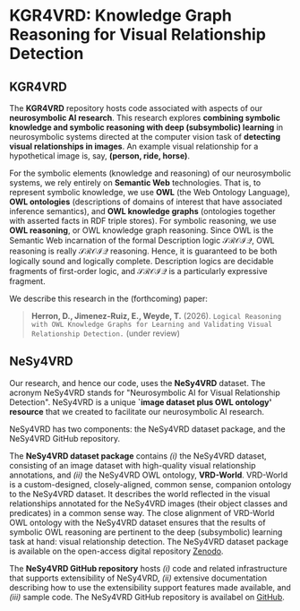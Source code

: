 # KGR4VRD: Knowledge Graph Reasoning for Visual Relationship Detection

## KGR4VRD
The **KGR4VRD** repository hosts code associated with aspects of our **neurosymbolic AI research**. This research explores **combining symbolic knowledge and symbolic reasoning with deep (subsymbolic) learning** in neurosymbolic systems directed at the computer vision task of **detecting visual relationships in images**. An example visual relationship for a hypothetical image is, say, **(person, ride, horse)**. 

For the symbolic elements (knowledge and reasoning) of our neurosymbolic systems, we rely entirely on **Semantic Web** technologies. That is, to represent symbolic knowledge, we use **OWL** (the Web Ontology Language), **OWL ontologies** (descriptions of domains of interest that have associated inference semantics), and **OWL knowledge graphs** (ontologies together with asserted facts in RDF triple stores).  For symbolic reasoning, we use **OWL reasoning**, or OWL knowledge graph reasoning. Since OWL is the Semantic Web incarnation of the formal Description logic $\mathcal{SROIQ}$, OWL reasoning is really $\mathcal{SROIQ}$ reasoning. Hence, it is guaranteed to be both logically sound and logically complete. Description logics are decidable fragments of first-order logic, and $\mathcal{SROIQ}$ is a particularly expressive fragment.

We describe this research in the (forthcoming) paper:
> **Herron, D., Jimenez-Ruiz, E., Weyde, T.** (2026). `Logical Reasoning with OWL Knowledge Graphs for Learning and Validating Visual Relationship Detection.` (under review)


## NeSy4VRD

Our research, and hence our code, uses the **NeSy4VRD** dataset.
The acronym NeSy4VRD stands for "Neurosymbolic AI for Visual Relationship Detection". 
NeSy4VRD is a unique **`image dataset plus OWL ontology' resource** that we created to facilitate our neurosymbolic AI research.

NeSy4VRD has two components: the NeSy4VRD dataset package, and the NeSy4VRD GitHub repository.

The **NeSy4VRD dataset package** contains *(i)* the NeSy4VRD dataset, consisting of an image dataset with high-quality visual relationship annotations, and *(ii)* the NeSy4VRD OWL ontology, **VRD-World**.  VRD-World is a custom-designed, closely-aligned, common sense, companion ontology to the NeSy4VRD dataset.  It describes the world reflected in the visual relationships annotated for the NeSy4VRD images (their object classes and predicates) in a common sense way. The close alignment of VRD-World OWL ontology with the NeSy4VRD dataset ensures that the results of symbolic OWL reasoning are pertinent to the deep (subsymbolic) learning task at hand: visual relationship detection.
The NeSy4VRD dataset package is available on the open-access digital repository [Zenodo](https://doi.org/10.5281/zenodo.7916355).

The **NeSy4VRD GitHub repository** hosts *(i)* code and related infrastructure that supports extensibility of NeSy4VRD, *(ii)* extensive documentation describing how to use the extensibility support features made available, and *(iii)* sample code.
The NeSy4VRD GitHub repository is availabel on [GitHub](https://github.com/djherron/NeSy4VRD).




